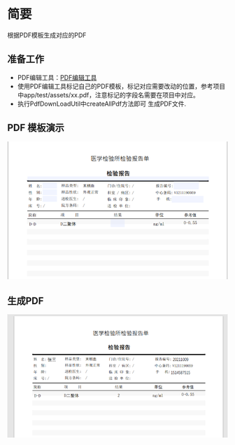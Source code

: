 # 简要
根据PDF模板生成对应的PDF

## 准备工作

* PDF编辑工具：[PDF编辑工具](https://pan.baidu.com/s/1l7jR70dCMOvfW49xNANSdQ)
* 使用PDF编辑工具标记自己的PDF模板，标记对应需要改动的位置，参考项目中app/test/assets/xx.pdf，注意标记的字段名需要在项目中对应。
* 执行PdfDownLoadUtil中createAllPdf方法即可 生成PDF文件.


## PDF 模板演示
![模板](https://github.com/SomnusWu/PDFDemo/blob/master/pdf/%E6%A8%A1%E6%9D%BF1.png)

## 生成PDF
![pdf](https://github.com/SomnusWu/PDFDemo/blob/master/pdf/%E7%BB%93%E6%9E%9C.png)








